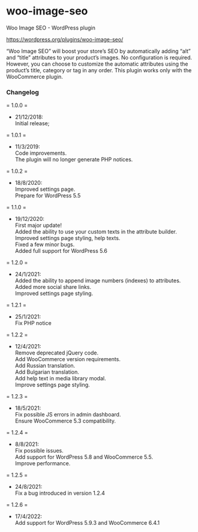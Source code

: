 # woo-image-seo
Woo Image SEO - WordPress plugin

https://wordpress.org/plugins/woo-image-seo/

“Woo Image SEO” will boost your store’s SEO by automatically adding “alt” and “title” attributes to your product’s images.
No configuration is required.
However, you can choose to customize the automatic attributes using the product’s title, category or tag in any order.
This plugin works only with the WooCommerce plugin.

### Changelog

= 1.0.0 =
* 21/12/2018:  
Initial release;

= 1.0.1 =
* 11/3/2019:  
Code improvements.  
The plugin will no longer generate PHP notices.

= 1.0.2 =
* 18/8/2020:  
Improved settings page.  
Prepare for WordPress 5.5

= 1.1.0 =
* 19/12/2020:  
First major update!  
Added the ability to use your custom texts in the attribute builder.  
Improved settings page styling, help texts.  
Fixed a few minor bugs.  
Added full support for WordPress 5.6

= 1.2.0 =
* 24/1/2021:  
Added the ability to append image numbers (indexes) to attributes.  
Added more social share links.  
Improved settings page styling.  

= 1.2.1 =
* 25/1/2021:  
Fix PHP notice

= 1.2.2 =
* 12/4/2021:  
Remove deprecated jQuery code.  
Add WooCommerce version requirements.  
Add Russian translation.  
Add Bulgarian translation.  
Add help text in media library modal.  
Improve settings page styling.

= 1.2.3 =
* 18/5/2021:  
Fix possible JS errors in admin dashboard.  
Ensure WooCommerce 5.3 compatibility.

= 1.2.4 =
* 8/8/2021:  
Fix possible issues.  
Add support for WordPress 5.8 and WooCommerce 5.5.  
Improve performance.

= 1.2.5 =
* 24/8/2021:  
Fix a bug introduced in version 1.2.4

= 1.2.6 =
* 17/4/2022:  
Add support for WordPress 5.9.3 and WooCommerce 6.4.1
